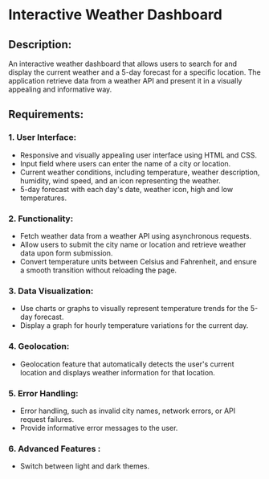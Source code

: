  # Interactive Weather Dashboard
 
## Description:
An interactive weather dashboard that allows users to search for and
display the current weather and a 5-day forecast for a specific location. The application 
retrieve data from a weather API and present it in a visually appealing and informative way.

## Requirements:
### 1. User Interface:
- Responsive and visually appealing user interface using HTML and CSS.
- Input field where users can enter the name of a city or location.
- Current weather conditions, including temperature, weather description,
humidity, wind speed, and an icon representing the weather.
- 5-day forecast with each day's date, weather icon, high and low temperatures.

### 2. Functionality:
- Fetch weather data from a weather API using asynchronous requests.
- Allow users to submit the city name or location and retrieve weather data upon form
submission.
- Convert temperature units between Celsius and Fahrenheit, and ensure a smooth
transition without reloading the page.

### 3. Data Visualization:
- Use charts or graphs to visually represent temperature trends for the 5-day forecast.
- Display a graph for hourly temperature variations for the current day.

### 4. Geolocation:
-  Geolocation feature that automatically detects the user's current location and
displays weather information for that location.

### 5. Error Handling:
- Error handling, such as invalid city names, network errors, or API request
failures.
- Provide informative error messages to the user.

### 6. Advanced Features :
- Switch between light and dark themes.
